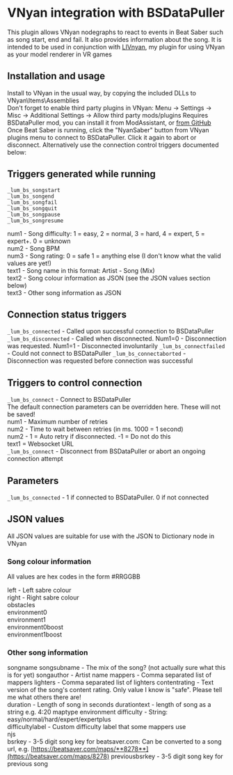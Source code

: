 # VNyan integration with BSDataPuller
This plugin allows VNyan nodegraphs to react to events in Beat Saber such as song start, end and fail. It also provides information about the song.
It is intended to be used in conjunction with [LIVnyan](https://github.com/LumKitty/LIVnyan), my plugin for using VNyan as your model renderer in VR games

## Installation and usage
Install to VNyan in the usual way, by copying the included DLLs to VNyan\Items\Assemblies  
Don't forget to enable third party plugins in VNyan: Menu -> Settings -> Misc -> Additional Settings -> Allow third party mods/plugins
Requires BSDataPuller mod, you can install it from ModAssistant, or [from GitHub](https://github.com/ReadieFur/BSDataPuller)  
Once Beat Saber is running, click the "NyanSaber" button from VNyan plugins menu to connect to BSDataPuller. Click it again to abort or disconnect. 
Alternatively use the connection control triggers documented below:  

## Triggers generated while running
```_lum_bs_songstart```  
```_lum_bs_songend```  
```_lum_bs_songfail```  
```_lum_bs_songquit```  
```_lum_bs_songpause```  
```_lum_bs_songresume```  

num1 - Song difficulty: 1 = easy, 2 = normal, 3 = hard, 4 = expert, 5 = expert+. 0 = unknown  
num2 - Song BPM  
num3 - Song rating: 0 = safe 1 = anything else (I don't know what the valid values are yet!)  
text1 - Song name in this format: Artist - Song (Mix)  
text2 - Song colour information as JSON (see the JSON values section below)  
text3 - Other song information as JSON  

## Connection status triggers
```_lum_bs_connected``` - Called upon successful connection to BSDataPuller
```_lum_bs_disconnected``` - Called when disconnected. Num1=0 - Disconnection was requested. Num1=1 - Disconnected involuntarily
```_lum_bs_connectfailed``` - Could not connect to BSDataPuller
```_lum_bs_connectaborted``` - Disconnection was requested before connection was successful

## Triggers to control connection
```_lum_bs_connect``` - Connect to BSDataPuller  
The default connection parameters can be overridden here. These will not be saved!  
num1 - Maximum number of retries  
num2 - Time to wait between retries (in ms. 1000 = 1 second)  
num2 - 1 = Auto retry if disconnected. -1 = Do not do this  
text1 = Websocket URL  
```_lum_bs_connect``` - Disconnect from BSDataPuller or abort an ongoing connection attempt  

## Parameters
```_lum_bs_connected``` - 1 if connected to BSDataPuller. 0 if not connected  

## JSON values
All JSON values are suitable for use with the JSON to Dictionary node in VNyan  

### Song colour information
All values are hex codes in the form #RRGGBB  
  
left - Left sabre colour  
right - Right sabre colour  
obstacles  
environment0  
environment1  
environment0boost  
environment1boost  

### Other song information
songname
songsubname - The mix of the song? (not actually sure what this is for yet)
songauthor - Artist name
mappers - Comma separated list of mappers
lighters - Comma separated list of lighters
contentrating - Text version of the song's content rating. Only value I know is "safe". Please tell me what others there are!  
duration - Length of song in seconds
durationtext - length of song as a string e.g. 4:20
maptype
environment
difficulty - String: easy/normal/hard/expert/expertplus  
difficultylabel - Custom difficulty label that some mappers use  
njs  
bsrkey - 3-5 digit song key for beatsaver.com: Can be converted to a song url, e.g. [https://beatsaver.com/maps/**8278**](https://beatsaver.com/maps/8278)
previousbsrkey - 3-5 digit song key for previous song  